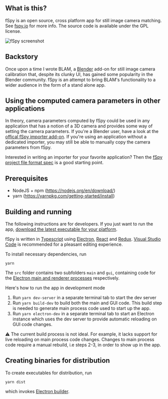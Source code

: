 ## What is this?

fSpy is an open source, cross platform app for still image camera matching. See [fspy.io](https://fspy.io) for more info. The source code is available under the GPL license.

![fSpy screenshot](screenshot.jpg)

## Backstory

Once upon a time I wrote BLAM, a [Blender](https://blender.org) add-on for still image camera calibration that, despite its clunky UI, has gained some popularity in the Blender community. fSpy is an attempt to bring BLAM's functionality to a wider audience in the form of a stand alone app.

## Using the computed camera parameters in other applications

In theory, camera parameters computed by fSpy could be used in any application that has a notion of a 3D camera and provides some way of setting the camera parameters. If you're a Blender user, have a look at the [offical fSpy importer add-on](https://github.com/stuffmatic/fSpy-Blender). If you're using an application without a dedicated importer, you may still be able to manually copy the camera parameters from fSpy.

Interested in writing an importer for your favorite application? Then the [fSpy project file format spec](https://github.com/stuffmatic/fSpy/blob/develop/project_file_format.md) is a good starting point.


## Prerequisites

- NodeJS + npm (https://nodejs.org/en/download/)
- yarn (https://yarnpkg.com/getting-started/install)


## Building and running

The following instructions are for developers. If you just want to run the app, [download the latest executable for your platform](https://github.com/stuffmatic/fSpy/releases).

fSpy is written in [Typescript](https://www.typescriptlang.org) using [Electron](https://electronjs.org), [React](https://reactjs.org) and [Redux](https://redux.js.org). [Visual Studio Code](https://code.visualstudio.com) is recommended for a pleasant editing experience.

To install necessary dependencies, run

```
yarn
```

The `src` folder contains two subfolders `main` and `gui`, containing code for the [Electron main and renderer processes](https://electronjs.org/docs/tutorial/application-architecture) respectively.

Here's how to run the app in development mode

1. Run `yarn dev-server` in a separate terminal tab to start the dev server
2. Run `yarn build-dev` to build both the main and GUI code. This build step is needed to generate main process code used to start up the app.
3. Run `yarn electron-dev` in a separate terminal tab to start an Electron instance which uses the dev server to provide automatic reloading on GUI code changes.

⚠️ The current build process is not ideal. For example, it lacks support for live reloading on main process code changes. Changes to main process code require a manual rebuild, i.e steps 2-3, in order to show up in the app.


## Creating binaries for distribution

To create executables for distribution, run

```
yarn dist
```

which invokes [Electron builder](https://github.com/electron-userland/electron-builder).
